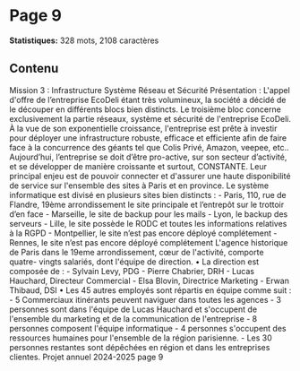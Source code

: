 # Page 9

**Statistiques:** 328 mots, 2108 caractères

## Contenu

Mission 3 : Infrastructure Système Réseau et Sécurité Présentation : L'appel d'offre de l’entreprise EcoDeli étant très volumineux, la société a décidé de le découper en différents blocs bien distincts. Le troisième bloc concerne exclusivement la partie réseaux, système et sécurité de l'entreprise EcoDeli. À la vue de son exponentielle croissance, l'entreprise est prête à investir pour déployer une infrastructure robuste, efficace et efficiente afin de faire face à la concurrence des géants tel que Colis Privé, Amazon, veepee, etc.. Aujourd’hui, l’entreprise se doit d’être pro-active, sur son secteur d’activité, et se développer de manière croissante et surtout, CONSTANTE. Leur principal enjeu est de pouvoir connecter et d'assurer une haute disponibilité de service sur l'ensemble des sites à Paris et en province. Le système informatique est divisé en plusieurs sites bien distincts : - Paris, 110, rue de Flandre, 19ème arrondissement le site principale et l’entrepôt sur le trottoir d’en face - Marseille, le site de backup pour les mails - Lyon, le backup des serveurs - Lille, le site possède le RODC et toutes les informations relatives à la RGPD - Montpellier, le site n’est pas encore déployé complétement - Rennes, le site n’est pas encore déployé complétement L'agence historique de Paris dans le 19eme arrondissement, cœur de l'activité, comporte quatre- vingts salariés, dont l'équipe de direction. • La direction est composée de : - Sylvain Levy, PDG - Pierre Chabrier, DRH - Lucas Hauchard, Directeur Commercial - Elsa Blovin, Directrice Marketing - Erwan Thibaud, DSI • Les 45 autres employés sont répartis en équipe comme suit : - 5 Commerciaux itinérants peuvent naviguer dans toutes les agences - 3 personnes sont dans l'équipe de Lucas Hauchard et s'occupent de l'ensemble du marketing et de la communication de l'entreprise - 8 personnes composent l'équipe informatique - 4 personnes s'occupent des ressources humaines pour l'ensemble de la région parisienne. - Les 30 personnes restantes sont dépêchées en région et dans les entreprises clientes. Projet annuel 2024-2025 page 9